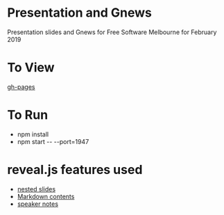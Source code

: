 



# Presentation and Gnews

Presentation slides and Gnews for Free Software Melbourne for February 2019


# To View

[gh-pages](https://free-software-melbourne.github.io/Mastodon-2019-February/)


# To Run
- npm install
- npm start -- --port=1947


# reveal.js features used
- [nested slides](https://github.com/hakimel/reveal.js#markup)
- [Markdown contents](https://github.com/hakimel/reveal.js#markdown)
- [speaker notes](https://github.com/hakimel/reveal.js#speaker-notes)
